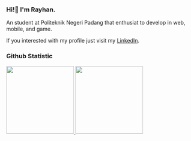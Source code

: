 ### Hi!👋 I'm Rayhan.

An student at Politeknik Negeri Padang that enthusiat to develop in web, mobile, and game.

If you interested with my profile just visit my <a href="https://www.linkedin.com/in/ahmad-rayhan-65179122a/">LinkedIn</a>.

### Github Statistic
<p align="left">
<a href="https://github.com/ahmadrayhan107">
  <img height="180em" src="https://github-readme-stats-eight-theta.vercel.app/api?username=ahmadrayhan107&show_icons=true&theme=algolia&include_all_commits=true&count_private=true"/>
  <img height="180em" src="https://github-readme-stats-eight-theta.vercel.app/api/top-langs/?username=ahmadrayhan107&layout=compact&langs_count=8&theme=algolia"/>
</a>
</p>
